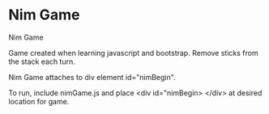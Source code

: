 Nim Game
========

Nim Game

Game created when learning javascript and bootstrap. Remove sticks from the stack each turn. 
 
Nim Game attaches to div element id="nimBegin".

To run, include nimGame.js and place &lt;div id="nimBegin&gt; &lt;/div&gt; at desired location for game.
